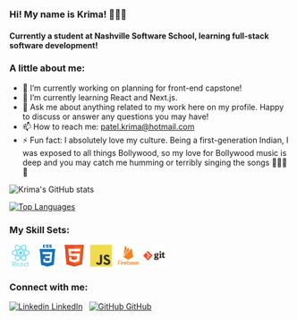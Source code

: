 ### Hi! My name is Krima! 🙋🏽‍♀️
#### Currently a student at Nashville Software School, learning full-stack software development!

### A little about me:

- 🔭 I’m currently working on planning for front-end capstone! 
- 🌱 I’m currently learning React and Next.js.
- 💬 Ask me about anything related to my work here on my profile. Happy to discuss or answer any questions you may have!
- 📫 How to reach me: patel.krima@hotmail.com
- ⚡ Fun fact: I absolutely love my culture. Being a first-generation Indian, I was exposed to all things Bollywood, so my love for Bollywood music is deep and you may catch me humming or terribly singing the songs 🤣💃🏽✨

<p align="center">

![Krima's GitHub stats](https://github-readme-stats.vercel.app/api?username=krima-patel&show_icons=true&theme=radical)

[![Top Languages](https://github-readme-stats.vercel.app/api/top-langs/?username=krima-patel)](https://github.com/krima-patel/github-readme-stats)

</p>

### My Skill Sets:
<div>
  <img src="https://github.com/devicons/devicon/blob/master/icons/react/react-original-wordmark.svg" title="React" alt="React" width="40"     height="40"/>&nbsp;
  <img src="https://github.com/devicons/devicon/blob/master/icons/css3/css3-plain-wordmark.svg"  title="CSS3" alt="CSS" width="40" height="40"/>&nbsp;
  <img src="https://github.com/devicons/devicon/blob/master/icons/html5/html5-original.svg" title="HTML5" alt="HTML" width="40" height="40"/>&nbsp;
  <img src="https://github.com/devicons/devicon/blob/master/icons/javascript/javascript-original.svg" title="JavaScript" alt="JavaScript" width="40"    height="40"/>&nbsp;
  <img src="https://github.com/devicons/devicon/blob/master/icons/firebase/firebase-plain-wordmark.svg" title="Firebase" alt="Firebase" width="40"  height="40"/>&nbsp;
  <img src="https://github.com/devicons/devicon/blob/master/icons/git/git-original-wordmark.svg" title="Git" **alt="Git" width="40" height="40"/>
</div>

### Connect with me:
[![Linkedin](https://i.stack.imgur.com/gVE0j.png) LinkedIn](https://www.linkedin.com/in/krima-patel)
&nbsp;
[![GitHub](https://i.stack.imgur.com/tskMh.png) GitHub](https://github.com/krima-patel)

